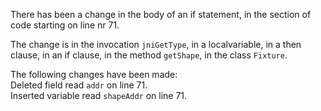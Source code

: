 There has been a change in the body of an if statement, in the section of code starting on line nr 71.
  
The change is in the invocation ```jniGetType```, in a localvariable, in a then clause, in an if clause, in the method ```getShape```, in the class ```Fixture```.
  
The following changes have been made:  
Deleted field read ```addr``` on line 71.  
Inserted variable read ```shapeAddr``` on line 71.  
